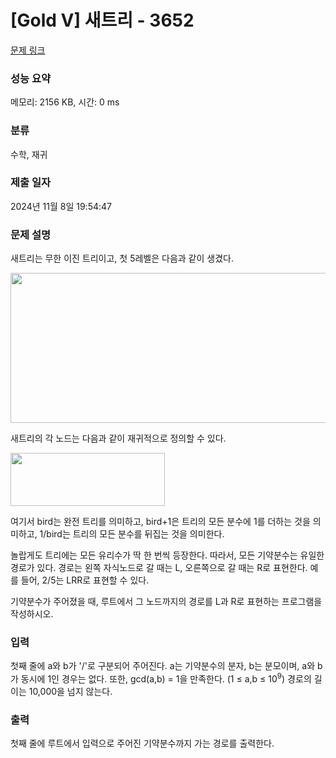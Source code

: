# [Gold V] 새트리 - 3652 

[문제 링크](https://www.acmicpc.net/problem/3652) 

### 성능 요약

메모리: 2156 KB, 시간: 0 ms

### 분류

수학, 재귀

### 제출 일자

2024년 11월 8일 19:54:47

### 문제 설명

<p>새트리는 무한 이진 트리이고, 첫 5레벨은 다음과 같이 생겼다.</p>

<p><img alt="" src="https://www.acmicpc.net/upload/images/bt.png" style="height:240px; width:564px"></p>

<p>새트리의 각 노드는 다음과 같이 재귀적으로 정의할 수 있다.</p>

<p><img alt="" src="https://www.acmicpc.net/upload/images/bd.png" style="height:85px; width:247px"></p>

<p>여기서 bird는 완전 트리를 의미하고, bird+1은 트리의 모든 분수에 1를 더하는 것을 의미하고, 1/bird는 트리의 모든 분수를 뒤집는 것을 의미한다.</p>

<p>놀랍게도 트리에는 모든 유리수가 딱 한 번씩 등장한다. 따라서, 모든 기약분수는 유일한 경로가 있다. 경로는 왼쪽 자식노드로 갈 때는 L, 오른쪽으로 갈 때는 R로 표현한다. 예를 들어, 2/5는 LRR로 표현할 수 있다.</p>

<p>기약분수가 주어졌을 때, 루트에서 그 노드까지의 경로를 L과 R로 표현하는 프로그램을 작성하시오.</p>

### 입력 

 <p>첫째 줄에 a와 b가 '/'로 구분되어 주어진다. a는 기약분수의 분자, b는 분모이며, a와 b가 동시에 1인 경우는 없다. 또한, gcd(a,b) = 1을 만족한다. (1 ≤ a,b ≤ 10<sup>9</sup>) 경로의 길이는 10,000을 넘지 않는다.</p>

### 출력 

 <p>첫째 줄에 루트에서 입력으로 주어진 기약분수까지 가는 경로를 출력한다. </p>

